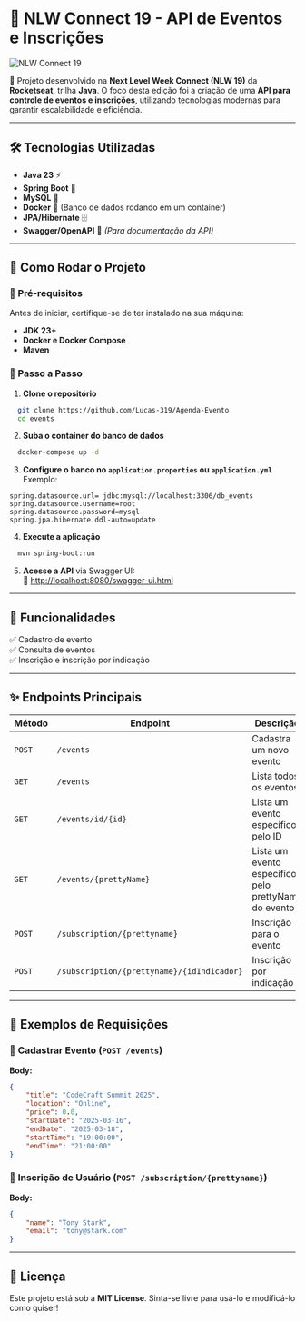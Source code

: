 # 📌 NLW Connect 19 - API de Eventos e Inscrições

![NLW Connect 19](<img src="https://yt3.googleusercontent.com/SkyQrFYa4v7vVMpC4nqsdlOaIHWw1HvRUxf4940GcJfRWgGUxtMJ9WdTTJOCj0a1ddJYPKxe=s160-c-k-c0x00ffffff-no-rj" alt="Rocketseat Logo" width="48">
)

🚀 Projeto desenvolvido na **Next Level Week Connect (NLW 19)** da **Rocketseat**, trilha **Java**. O foco desta edição foi a criação de uma **API para controle de eventos e inscrições**, utilizando tecnologias modernas para garantir escalabilidade e eficiência.

---

## 🛠 Tecnologias Utilizadas
- **Java 23** ⚡  
- **Spring Boot** 🌱  
- **MySQL** 🐬  
- **Docker** 🐳 (Banco de dados rodando em um container)  
- **JPA/Hibernate** 🗄️  
- **Swagger/OpenAPI** 📜 *(Para documentação da API)*  

---

## 🚀 Como Rodar o Projeto

### 🔹 Pré-requisitos
Antes de iniciar, certifique-se de ter instalado na sua máquina:
- **JDK 23+**
- **Docker e Docker Compose**
- **Maven**

### 🔹 Passo a Passo

1. **Clone o repositório**  
```bash
  git clone https://github.com/Lucas-319/Agenda-Evento
  cd events
```

2. **Suba o container do banco de dados**  
```bash
  docker-compose up -d
```

3. **Configure o banco no `application.properties` ou `application.yml`**  
Exemplo:
```properties
spring.datasource.url= jdbc:mysql://localhost:3306/db_events
spring.datasource.username=root
spring.datasource.password=mysql
spring.jpa.hibernate.ddl-auto=update
```

4. **Execute a aplicação**  
```bash
  mvn spring-boot:run
```

5. **Acesse a API** via Swagger UI:  
📌 [http://localhost:8080/swagger-ui.html](http://localhost:8080/swagger-ui.html)  

---

## 📌 Funcionalidades
✅ Cadastro de evento  
✅ Consulta de eventos  
✅ Inscrição e inscrição por indicação  

---

## ✨ Endpoints Principais

| Método | Endpoint                                | Descrição |
|---------|----------------------------------------|------------|
| `POST`  | `/events`                              | Cadastra um novo evento |
| `GET`   | `/events`                              | Lista todos os eventos |
| `GET`   | `/events/id/{id}`                      | Lista um evento específico pelo ID |
| `GET`   | `/events/{prettyName}`                 | Lista um evento específico pelo prettyName do evento |
| `POST`  | `/subscription/{prettyname}`           | Inscrição para o evento |
| `POST`  | `/subscription/{prettyname}/{idIndicador}` | Inscrição por indicação |

---

## 📄 Exemplos de Requisições

### 🔹 **Cadastrar Evento** (`POST /events`)
**Body:**
```json
{
	"title": "CodeCraft Summit 2025",
	"location": "Online",
	"price": 0.0,
	"startDate": "2025-03-16",
	"endDate": "2025-03-18",
	"startTime": "19:00:00",
	"endTime": "21:00:00"
}
```

### 🔹 **Inscrição de Usuário** (`POST /subscription/{prettyname}`)
**Body:**
```json
{
	"name": "Tony Stark",
	"email": "tony@stark.com"
}
```

---

## 📜 Licença
Este projeto está sob a **MIT License**. Sinta-se livre para usá-lo e modificá-lo como quiser!



